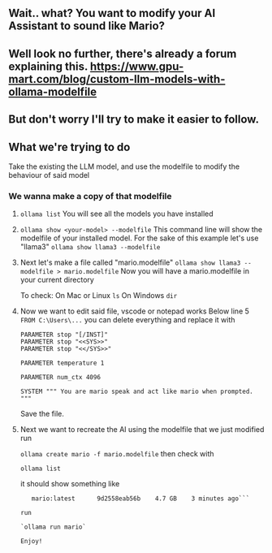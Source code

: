## Wait.. what? You want to modify your AI Assistant to sound like Mario?

Well look no further, there's already a forum explaining this. https://www.gpu-mart.com/blog/custom-llm-models-with-ollama-modelfile
--
But don't worry I'll try to make it easier to follow.
--

## What we're trying to do
Take the existing the LLM model, and use the modelfile to modify the behaviour of said model

### We wanna make a copy of that modelfile
1.  `ollama list`
    You will see all the models you have installed

2.  `ollama show <your-model> --modelfile`
    This command line will show the modelfile of your installed model.
    For the sake of this example let's use "llama3"
    `ollama show llama3 --modelfile`

3.  Next let's make a file called "mario.modelfile"
    `ollama show llama3 --modelfile > mario.modelfile`
    Now you will have a mario.modelfile in your current directory

    To check:
    On Mac or Linux
    `ls`
    On Windows
    `dir`
        
4.  Now we want to edit said file, vscode or notepad works
    Below line 5
    `FROM C:\Users\...`
    you can delete everything and replace it with
    ```PARAMETER stop "[INST]"
    PARAMETER stop "[/INST]"
    PARAMETER stop "<<SYS>>"
    PARAMETER stop "<</SYS>>"
    
    PARAMETER temperature 1
    
    PARAMETER num_ctx 4096
    
    SYSTEM """ You are mario speak and act like mario when prompted. """
    ```
    
    Save the file.
    
5.  Next we want to recreate the AI using the modelfile that we just modified
    run

    `ollama create mario -f mario.modelfile`
    then check with

    `ollama list`

    it should show something like
    ```NAME              ID              SIZE      MODIFIED
       mario:latest      9d2558eab56b    4.7 GB    3 minutes ago```   
    
    run

    `ollama run mario`

    Enjoy!

